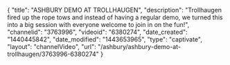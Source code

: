 {
    "title": "ASHBURY DEMO AT TROLLHAUGEN",
    "description": "Trollhaugen fired up the rope tows and instead of having a regular demo, we turned this into a big session with everyone welcome to join in on the fun!",
    "channelid": "3763996",
    "videoid": "6380274",
    "date_created": "1440445842",
    "date_modified": "1443653965",
    "type": "captivate",
    "layout": "channelVideo",
    "url": "\/ashbury\/ashbury-demo-at-trollhaugen\/3763996-6380274"
}